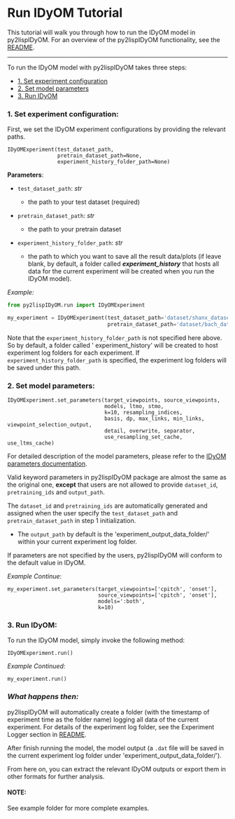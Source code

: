 # Run IDyOM Tutorial

This tutorial will walk you through how to run the IDyOM model in py2lispIDyOM. For an overview of the py2lispIDyOM
functionality, see the [README](README.md).

---
To run the IDyOM model with py2lispIDyOM takes three steps:

- [1. Set experiment configuration](#1-set-experiment-configuration)
- [2. Set model parameters](#2-set-model-parameters)
- [3. Run IDyOM](#3-run-idyom)

### 1. Set experiment configuration:

First, we set the IDyOM experiment configurations by providing the relevant paths.

```python3
IDyOMExperiment(test_dataset_path,
                pretrain_dataset_path=None,
                experiment_history_folder_path=None)
```

**Parameters**:

- `test_dataset_path`: _str_
    - the path to your test dataset (required)


- `pretrain_dataset_path`: _str_
    - the path to your pretrain dataset


- `experiment_history_folder_path`: _str_
    - the path to which you want to save all the result data/plots
      (if leave blank, by default, a folder called **_experiment_history_** that hosts all data for the current
      experiment will be created when you run the IDyOM model).

_Example:_

```python
from py2lispIDyOM.run import IDyOMExperiment

my_experiment = IDyOMExperiment(test_dataset_path='dataset/shanx_dataset/',
                                pretrain_dataset_path='dataset/bach_dataset/')
```

Note that the `experiment_history_folder_path` is not specified here above. So by default, a folder called '
experiment_history' will be created to host experiment log folders for each experiment.
If `experiment_history_folder_path`
is specified, the experiment log folders will be saved under this path.

### 2. Set model parameters:

```python3
IDyOMExperiment.set_parameters(target_viewpoints, source_viewpoints,
                               models, ltmo, stmo,
                               k=10, resampling_indices,
                               basis, dp, max_links, min_links, viewpoint_selection_output,
                               detail, overwrite, separator,
                               use_resampling_set_cache, use_ltms_cache)

```

For detailed description of the model parameters, please refer to
the [IDyOM parameters documentation](https://github.com/mtpearce/idyom/wiki/IDyOM-Parameters).

Valid keyword parameters in py2lispIDyOM package are almost the same as the original one, **except** that users are not
allowed to provide `dataset_id`, `pretraining_ids` and `output_path`.

The `dataset_id` and `pretraining_ids` are automatically generated and assigned when the user specify
the `test_dataset_path` and `pretrain_dataset_path` in step 1 initialization.

- The `output_path` by default is the 'experiment_output_data_folder/' within your current experiment log folder.

If parameters are not specified by the users, py2lispIDyOM will conform to the default value in IDyOM.

_Example Continue_:

```python3
my_experiment.set_parameters(target_viewpoints=['cpitch', 'onset'],
                             source_viewpoints=['cpitch', 'onset'],
                             models=':both',
                             k=10)
```

### 3. Run IDyOM:

To run the IDyOM model, simply invoke the following method:

```python3
IDyOMExperiment.run()
```

_Example Continued:_

```python3
my_experiment.run()
```

### **_What happens then:_**

py2lispIDyOM will automatically create a folder
(with the timestamp of experiment time as the folder name) logging all data of the current experiment. For details of
the experiment log folder, see the Experiment Logger section in [README](README.md).

After finish running the model, the model output (a `.dat` file will be saved in the current experiment log folder under
'experiment_output_data_folder/').

From here on, you can extract the relevant IDyOM outputs or export them in other formats for further analysis.

#### NOTE:

See example folder for more complete examples.